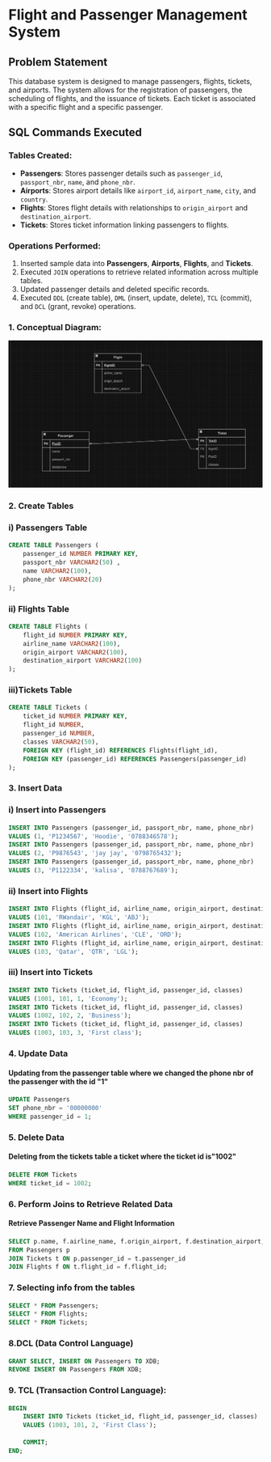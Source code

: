 # Flight and Passenger Management System

## Problem Statement

This database system is designed to manage passengers, flights, tickets, and airports. The system allows for the registration of passengers, the scheduling of flights, and the issuance of tickets. Each ticket is associated with a specific flight and a specific passenger.

## SQL Commands Executed

### Tables Created:

- **Passengers**: Stores passenger details such as `passenger_id`, `passport_nbr`, `name`, and `phone_nbr`.
- **Airports**: Stores airport details like `airport_id`, `airport_name`, `city`, and `country`.
- **Flights**: Stores flight details with relationships to `origin_airport` and `destination_airport`.
- **Tickets**: Stores ticket information linking passengers to flights.

### Operations Performed:

1. Inserted sample data into **Passengers**, **Airports**, **Flights**, and **Tickets**.
2. Executed `JOIN` operations to retrieve related information across multiple tables.
3. Updated passenger details and deleted specific records.
4. Executed `DDL` (create table), `DML` (insert, update, delete), `TCL` (commit), and `DCL` (grant, revoke) operations.

### 1. Conceptual Diagram:

![image alt](https://github.com/Elvis-12/oracle-sql-tests/blob/50f5327ffc902afdbfef067256f499a20471dc9b/conceptual%20diagram.png)

### 2. Create Tables

### i) Passengers Table

```sql
CREATE TABLE Passengers (
    passenger_id NUMBER PRIMARY KEY,
    passport_nbr VARCHAR2(50) ,
    name VARCHAR2(100),
    phone_nbr VARCHAR2(20)
);
```

### ii) Flights Table

```sql
CREATE TABLE Flights (
    flight_id NUMBER PRIMARY KEY,
    airline_name VARCHAR2(100),
    origin_airport VARCHAR2(100),
    destination_airport VARCHAR2(100)
);
```

### iii)Tickets Table

```sql
CREATE TABLE Tickets (
    ticket_id NUMBER PRIMARY KEY,
    flight_id NUMBER,
    passenger_id NUMBER,
    classes VARCHAR2(50),
    FOREIGN KEY (flight_id) REFERENCES Flights(flight_id),
    FOREIGN KEY (passenger_id) REFERENCES Passengers(passenger_id)
);
```

### 3. Insert Data

### i) Insert into Passengers

```sql
INSERT INTO Passengers (passenger_id, passport_nbr, name, phone_nbr)
VALUES (1, 'P1234567', 'Hoodie', '0788346578');
INSERT INTO Passengers (passenger_id, passport_nbr, name, phone_nbr)
VALUES (2, 'P9876543', 'jay jay', '0798765432');
INSERT INTO Passengers (passenger_id, passport_nbr, name, phone_nbr)
VALUES (3, 'P1122334', 'kalisa', '0788767689');
```

### ii) Insert into Flights

```sql
INSERT INTO Flights (flight_id, airline_name, origin_airport, destination_airport)
VALUES (101, 'RWandair', 'KGL', 'ABJ');
INSERT INTO Flights (flight_id, airline_name, origin_airport, destination_airport)
VALUES (102, 'American Airlines', 'CLE', 'ORD');
INSERT INTO Flights (flight_id, airline_name, origin_airport, destination_airport)
VALUES (103, 'Qatar', 'QTR', 'LGL');
```

### iii) Insert into Tickets

```sql
INSERT INTO Tickets (ticket_id, flight_id, passenger_id, classes)
VALUES (1001, 101, 1, 'Economy');
INSERT INTO Tickets (ticket_id, flight_id, passenger_id, classes)
VALUES (1002, 102, 2, 'Business');
INSERT INTO Tickets (ticket_id, flight_id, passenger_id, classes)
VALUES (1003, 103, 3, 'First class');
```

### 4. Update Data

#### Updating from the passenger table where we changed the phone nbr of the passenger with the id "1"

```sql
UPDATE Passengers
SET phone_nbr = '00000000'
WHERE passenger_id = 1;
```

### 5. Delete Data

#### Deleting from the tickets table a ticket where the ticket id is"1002"

```sql
DELETE FROM Tickets
WHERE ticket_id = 1002;
```

### 6. Perform Joins to Retrieve Related Data

#### Retrieve Passenger Name and Flight Information

```sql
SELECT p.name, f.airline_name, f.origin_airport, f.destination_airport, t.classes
FROM Passengers p
JOIN Tickets t ON p.passenger_id = t.passenger_id
JOIN Flights f ON t.flight_id = f.flight_id;
```

### 7. Selecting info from the tables

```sql
SELECT * FROM Passengers;
SELECT * FROM Flights;
SELECT * FROM Tickets;
```

### 8.DCL (Data Control Language)

```sql
GRANT SELECT, INSERT ON Passengers TO XDB;
REVOKE INSERT ON Passengers FROM XDB;
```

### 9. TCL (Transaction Control Language):

```sql
BEGIN
    INSERT INTO Tickets (ticket_id, flight_id, passenger_id, classes)
    VALUES (1003, 101, 2, 'First Class');

    COMMIT;
END;
```
